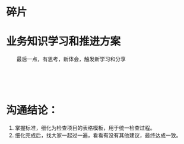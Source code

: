 # 碎片

# 业务知识学习和推进方案

　　最后一点，有思考，新体会，触发新学习和分享

　　‍

　　‍

# 沟通结论：

1. 掌握标准，细化为检查项目的表格模板，用于统一检查过程。
2. 细化完成后，找大家一起过一遍，看看有没有其他建议，最终达成一致。
